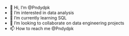 - 👋 Hi, I’m @Pndydpk
- 👀 I’m interested in data analysis
- 🌱 I’m currently learning SQL
- 💞️ I’m looking to collaborate on data engineering projects
- 📫 How to reach me @Pndydpk

<!---
Pndydpk/Pndydpk is a ✨ special ✨ repository because its `README.md` (this file) appears on your GitHub profile.
You can click the Preview link to take a look at your changes.
--->
